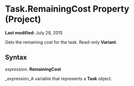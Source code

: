 
# Task.RemainingCost Property (Project)

 **Last modified:** July 28, 2015

Gets the remaining cost for the task. Read-only  **Variant**.

## Syntax

 _expression_. **RemainingCost**

 _expression_A variable that represents a  **Task** object.

